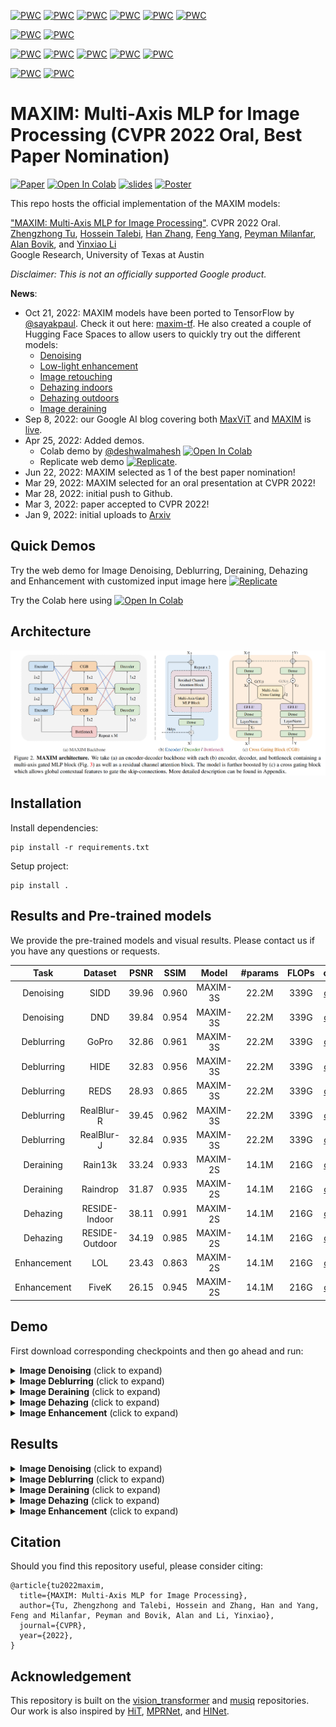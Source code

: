 [![PWC](https://img.shields.io/endpoint.svg?url=https://paperswithcode.com/badge/maxim-multi-axis-mlp-for-image-processing/deblurring-on-hide-trained-on-gopro)](https://paperswithcode.com/sota/deblurring-on-hide-trained-on-gopro?p=maxim-multi-axis-mlp-for-image-processing)
[![PWC](https://img.shields.io/endpoint.svg?url=https://paperswithcode.com/badge/maxim-multi-axis-mlp-for-image-processing/deblurring-on-gopro)](https://paperswithcode.com/sota/deblurring-on-gopro?p=maxim-multi-axis-mlp-for-image-processing)
[![PWC](https://img.shields.io/endpoint.svg?url=https://paperswithcode.com/badge/maxim-multi-axis-mlp-for-image-processing/deblurring-on-realblur-j-1)](https://paperswithcode.com/sota/deblurring-on-realblur-j-1?p=maxim-multi-axis-mlp-for-image-processing)
[![PWC](https://img.shields.io/endpoint.svg?url=https://paperswithcode.com/badge/maxim-multi-axis-mlp-for-image-processing/deblurring-on-realblur-r)](https://paperswithcode.com/sota/deblurring-on-realblur-r?p=maxim-multi-axis-mlp-for-image-processing)
[![PWC](https://img.shields.io/endpoint.svg?url=https://paperswithcode.com/badge/maxim-multi-axis-mlp-for-image-processing/deblurring-on-realblur-j-trained-on-gopro)](https://paperswithcode.com/sota/deblurring-on-realblur-j-trained-on-gopro?p=maxim-multi-axis-mlp-for-image-processing)
[![PWC](https://img.shields.io/endpoint.svg?url=https://paperswithcode.com/badge/maxim-multi-axis-mlp-for-image-processing/deblurring-on-realblur-r-trained-on-gopro)](https://paperswithcode.com/sota/deblurring-on-realblur-r-trained-on-gopro?p=maxim-multi-axis-mlp-for-image-processing)

[![PWC](https://img.shields.io/endpoint.svg?url=https://paperswithcode.com/badge/maxim-multi-axis-mlp-for-image-processing/low-light-image-enhancement-on-lol)](https://paperswithcode.com/sota/low-light-image-enhancement-on-lol?p=maxim-multi-axis-mlp-for-image-processing)
[![PWC](https://img.shields.io/endpoint.svg?url=https://paperswithcode.com/badge/maxim-multi-axis-mlp-for-image-processing/photo-retouching-on-mit-adobe-5k)](https://paperswithcode.com/sota/photo-retouching-on-mit-adobe-5k?p=maxim-multi-axis-mlp-for-image-processing)

[![PWC](https://img.shields.io/endpoint.svg?url=https://paperswithcode.com/badge/maxim-multi-axis-mlp-for-image-processing/single-image-deraining-on-rain100h)](https://paperswithcode.com/sota/single-image-deraining-on-rain100h?p=maxim-multi-axis-mlp-for-image-processing)
[![PWC](https://img.shields.io/endpoint.svg?url=https://paperswithcode.com/badge/maxim-multi-axis-mlp-for-image-processing/single-image-deraining-on-rain100l)](https://paperswithcode.com/sota/single-image-deraining-on-rain100l?p=maxim-multi-axis-mlp-for-image-processing)
[![PWC](https://img.shields.io/endpoint.svg?url=https://paperswithcode.com/badge/maxim-multi-axis-mlp-for-image-processing/single-image-deraining-on-test100)](https://paperswithcode.com/sota/single-image-deraining-on-test100?p=maxim-multi-axis-mlp-for-image-processing)
[![PWC](https://img.shields.io/endpoint.svg?url=https://paperswithcode.com/badge/maxim-multi-axis-mlp-for-image-processing/single-image-deraining-on-test2800)](https://paperswithcode.com/sota/single-image-deraining-on-test2800?p=maxim-multi-axis-mlp-for-image-processing)
[![PWC](https://img.shields.io/endpoint.svg?url=https://paperswithcode.com/badge/maxim-multi-axis-mlp-for-image-processing/single-image-deraining-on-test1200)](https://paperswithcode.com/sota/single-image-deraining-on-test1200?p=maxim-multi-axis-mlp-for-image-processing)

[![PWC](https://img.shields.io/endpoint.svg?url=https://paperswithcode.com/badge/maxim-multi-axis-mlp-for-image-processing/image-denoising-on-sidd)](https://paperswithcode.com/sota/image-denoising-on-sidd?p=maxim-multi-axis-mlp-for-image-processing)
[![PWC](https://img.shields.io/endpoint.svg?url=https://paperswithcode.com/badge/maxim-multi-axis-mlp-for-image-processing/image-denoising-on-dnd)](https://paperswithcode.com/sota/image-denoising-on-dnd?p=maxim-multi-axis-mlp-for-image-processing)

# MAXIM: Multi-Axis MLP for Image Processing (CVPR 2022 Oral, Best Paper Nomination)

[![Paper](https://img.shields.io/badge/arXiv-Paper-<COLOR>.svg)](https://arxiv.org/abs/2201.02973)
[![Open In Colab](https://colab.research.google.com/assets/colab-badge.svg)](https://colab.research.google.com/github/google-research/maxim/blob/master/colab_inference_demo.ipynb)
[![slides](https://img.shields.io/badge/Presentation-Slides-B762C1)](https://docs.google.com/presentation/d/136JtmujpH0zoKYn-zAjuVg5XQ-mwGaQi5giEvMVyOqQ/edit?usp=sharing)
[![Poster](https://img.shields.io/badge/Poster-Slide-87CEEB)](https://docs.google.com/presentation/d/1uteitiZnrhuBvdneWjye7DJEP3iyQgLThT_As8Fjtig/edit?usp=sharing)

This repo hosts the official implementation of the MAXIM models: 

["MAXIM: Multi-Axis MLP for Image Processing"](https://arxiv.org/abs/2201.02973). CVPR 2022 Oral.\
[Zhengzhong Tu](https://www.linkedin.com/in/vztu/), [Hossein Talebi](https://scholar.google.com/citations?hl=en&user=UOX9BigAAAAJ), [Han Zhang](https://sites.google.com/view/hanzhang), [Feng Yang](https://sites.google.com/view/feng-yang), [Peyman Milanfar](https://sites.google.com/view/milanfarhome/), [Alan Bovik](https://www.ece.utexas.edu/people/faculty/alan-bovik), and [Yinxiao Li](https://scholar.google.com/citations?user=kZsIU74AAAAJ&hl=en)\
Google Research, University of Texas at Austin

*Disclaimer: This is not an officially supported Google product.*

**News**:

- Oct 21, 2022: MAXIM models have been ported to TensorFlow by [@sayakpaul](https://github.com/sayakpaul). Check it out here: [maxim-tf](https://github.com/sayakpaul/maxim-tf). He also created a couple of Hugging Face Spaces to allow users to quickly try out the different models:
  * [Denoising](https://huggingface.co/spaces/sayakpaul/sidd-denoising-maxim)
  * [Low-light enhancement](https://huggingface.co/spaces/sayakpaul/lol-enhancement-maxim)
  * [Image retouching](https://huggingface.co/spaces/sayakpaul/fivek-retouching-maxim)
  * [Dehazing indoors](https://huggingface.co/spaces/sayakpaul/sots-indoor-dehazing-maxim)
  * [Dehazing outdoors](https://huggingface.co/spaces/sayakpaul/sots-outdoor-dehazing-maxim)
  * [Image deraining](https://huggingface.co/spaces/sayakpaul/rain13k-deraining-maxim)
- Sep 8, 2022: our Google AI blog covering both [MaxViT](https://arxiv.org/abs/2204.01697) and [MAXIM](https://github.com/google-research/maxim) is [live](https://ai.googleblog.com/2022/09/a-multi-axis-approach-for-vision.html).
- Apr 25, 2022: Added demos.
  - Colab demo by [@deshwalmahesh](https://github.com/deshwalmahesh) [![Open In Colab](https://colab.research.google.com/assets/colab-badge.svg)](https://colab.research.google.com/github/google-research/maxim/blob/master/colab_inference_demo.ipynb)
  - Replicate web demo [![Replicate](https://replicate.com/google-research/maxim/badge)](https://replicate.com/google-research/maxim).
- Jun 22, 2022: MAXIM selected as 1 of the best paper nomination!
- Mar 29, 2022: MAXIM selected for an oral presentation at CVPR 2022!
- Mar 28, 2022: initial push to Github.
- Mar 3, 2022: paper accepted to CVPR 2022!
- Jan 9, 2022: initial uploads to [Arxiv](https://arxiv.org/abs/2201.02973)

## Quick Demos
Try the web demo for Image Denoising, Deblurring, Deraining, Dehazing and Enhancement with customized input image here [![Replicate](https://replicate.com/google-research/maxim/badge)](https://replicate.com/google-research/maxim)

Try the Colab here using [![Open In Colab](https://colab.research.google.com/assets/colab-badge.svg)](https://colab.research.google.com/github/google-research/maxim/blob/master/colab_inference_demo.ipynb)


## Architecture

![Model overview](maxim/images/overview.png)

## Installation

Install dependencies:

```
pip install -r requirements.txt
```

Setup project:

```
pip install .
```

## Results and Pre-trained models

We provide the pre-trained models and visual results.
Please contact us if you have any questions or requests.

| Task | Dataset | PSNR | SSIM | Model | #params | FLOPs | ckpt | outputs |
|:---:|:---:|:---:|:---:| :---:|:---:|:---:|:---:|:---:|
| Denoising | SIDD | 39.96 | 0.960 | MAXIM-3S | 22.2M | 339G | [ckpt](https://console.cloud.google.com/storage/browser/gresearch/maxim/ckpt/Denoising/SIDD/) | [images](https://console.cloud.google.com/storage/browser/gresearch/maxim/results/Denoising/SIDD/) |
| Denoising | DND  | 39.84 | 0.954 | MAXIM-3S | 22.2M | 339G | [ckpt](https://console.cloud.google.com/storage/browser/gresearch/maxim/ckpt/Denoising/SIDD/) | [images](https://console.cloud.google.com/storage/browser/gresearch/maxim/results/Denoising/DND/) |
| Deblurring | GoPro | 32.86 | 0.961 | MAXIM-3S | 22.2M | 339G | [ckpt](https://console.cloud.google.com/storage/browser/gresearch/maxim/ckpt/Deblurring/GoPro) | [images](https://console.cloud.google.com/storage/browser/gresearch/maxim/results/Deblurring/GoPro/) |
| Deblurring | HIDE  | 32.83 | 0.956 | MAXIM-3S | 22.2M | 339G | [ckpt](https://console.cloud.google.com/storage/browser/gresearch/maxim/ckpt/Deblurring/GoPro) | images <!--(https://console.cloud.google.com/storage/browser/gresearch/maxim/results/Deblurring/GoPro/)--> |
| Deblurring | REDS  | 28.93 | 0.865 | MAXIM-3S | 22.2M | 339G | [ckpt](https://console.cloud.google.com/storage/browser/gresearch/maxim/ckpt/Deblurring/REDS) | images <!--(https://console.cloud.google.com/storage/browser/gresearch/maxim/results/Deblurring/REDS/)--> |
| Deblurring | RealBlur-R | 39.45 | 0.962 | MAXIM-3S | 22.2M | 339G | [ckpt](https://console.cloud.google.com/storage/browser/gresearch/maxim/ckpt/Deblurring/RealBlur_R) | [images](https://console.cloud.google.com/storage/browser/gresearch/maxim/results/Deblurring/RealBlur/) |
| Deblurring | RealBlur-J | 32.84 | 0.935 | MAXIM-3S | 22.2M | 339G | [ckpt](https://console.cloud.google.com/storage/browser/gresearch/maxim/ckpt/Deblurring/RealBlur_J) | [images](https://console.cloud.google.com/storage/browser/gresearch/maxim/results/Deblurring/RealBlur/) |
| Deraining | Rain13k | 33.24 | 0.933 | MAXIM-2S | 14.1M | 216G | [ckpt](https://console.cloud.google.com/storage/browser/gresearch/maxim/ckpt/Deraining/Rain13k) | [images](https://console.cloud.google.com/storage/browser/gresearch/maxim/results/Deraining/Rain13k/) |
| Deraining | Raindrop | 31.87 | 0.935 | MAXIM-2S | 14.1M | 216G | [ckpt](https://console.cloud.google.com/storage/browser/gresearch/maxim/ckpt/Deraining/Raindrop) | [images](https://console.cloud.google.com/storage/browser/gresearch/maxim/results/Deraining/Raindrop/) |
| Dehazing | RESIDE-Indoor | 38.11 | 0.991 | MAXIM-2S | 14.1M | 216G | [ckpt](https://console.cloud.google.com/storage/browser/gresearch/maxim/ckpt/Dehazing/SOTS-Indoor) | [images](https://console.cloud.google.com/storage/browser/gresearch/maxim/results/Dehazing/RESIDE-Indoor/) |
| Dehazing | RESIDE-Outdoor | 34.19 | 0.985 | MAXIM-2S | 14.1M | 216G | [ckpt](https://console.cloud.google.com/storage/browser/gresearch/maxim/ckpt/Dehazing/SOTS-Outdoor) | [images](https://console.cloud.google.com/storage/browser/gresearch/maxim/results/Dehazing/RESIDE-Outdoor/) |
| Enhancement | LOL | 23.43 | 0.863 | MAXIM-2S | 14.1M | 216G | [ckpt](https://console.cloud.google.com/storage/browser/gresearch/maxim/ckpt/Enhancement/LOL) | [images](https://console.cloud.google.com/storage/browser/gresearch/maxim/results/Enhancement/LOL/) |
| Enhancement | FiveK | 26.15 | 0.945 | MAXIM-2S | 14.1M  |  216G | [ckpt](https://console.cloud.google.com/storage/browser/gresearch/maxim/ckpt/Enhancement/FiveK) | [images](https://console.cloud.google.com/storage/browser/gresearch/maxim/results/Enhancement/FiveK/) |

<!-- You can also download most of the training and test datasets we used on [gcloud](https://console.cloud.google.com/storage/browser/gresearch/maxim/datasets/). -->

## Demo

First download corresponding checkpoints and then go ahead and run:

<details>
  <summary><strong>Image Denoising</strong> (click to expand) </summary>

```
python3 maxim/run_eval.py --task Denoising --ckpt_path ${SIDD_CKPT_PATH} \
  --input_dir maxim/images/Denoising --output_dir maxim/images/Results --has_target=False
```
</details>

<details>
  <summary><strong>Image Deblurring</strong> (click to expand) </summary>

```
python3 maxim/run_eval.py --task Deblurring --ckpt_path ${GOPRO_CKPT_PATH} \
  --input_dir maxim/images/Deblurring --output_dir maxim/images/Results --has_target=False
```
</details>

<details>
  <summary><strong>Image Deraining</strong> (click to expand) </summary>

Rain streak:
```
python3 maxim/run_eval.py --task Deraining --ckpt_path ${RAIN13K_CKPT_PATH} \
  --input_dir maxim/images/Deraining --output_dir maxim/images/Results --has_target=False
```

Rain drop:
```
python3 maxim/run_eval.py --task Deraining --ckpt_path ${RAINDROP_CKPT_PATH} \
  --input_dir maxim/images/Deraining --output_dir maxim/images/Results --has_target=False
```
</details>

<details>
  <summary><strong>Image Dehazing</strong> (click to expand) </summary>

Indoor:
```
python3 maxim/run_eval.py --task Dehazing --ckpt_path ${REDISE_INDOOR_CKPT_PATH} \
  --input_dir maxim/images/Dehazing --output_dir maxim/images/Results --has_target=False
```

Outdoor:
```
python3 maxim/run_eval.py --task Dehazing --ckpt_path ${REDISE_OUTDOOR_CKPT_PATH} \
  --input_dir maxim/images/Dehazing --output_dir maxim/images/Results --has_target=False
```
</details>

<details>
  <summary><strong>Image Enhancement</strong> (click to expand) </summary>

Low-light enhancement:
```
python3 maxim/run_eval.py --task Enhancement --ckpt_path ${LOL_CKPT_PATH} \
  --input_dir maxim/images/Enhancement --output_dir maxim/images/Results --has_target=False
```

Retouching:
```
python3 maxim/run_eval.py --task Enhancement --ckpt_path ${FIVEK_CKPT_PATH} \
  --input_dir maxim/images/Enhancement --output_dir maxim/images/Results --has_target=False
```
</details>

## Results

<details>
  <summary><strong>Image Denoising</strong> (click to expand) </summary>

<img src = "https://user-images.githubusercontent.com/43280278/149262475-a73668f2-9fe1-4374-8ed3-4831acca8052.png" width="400">
</details>

<details>
<summary><strong>Image Deblurring</strong> (click to expand) </summary>

<table>
  <tr>
    <td> <img src = "https://user-images.githubusercontent.com/43280278/149261823-b77e9513-b3b5-4caf-a0eb-67bf18c2f681.png" width="500"> </td>
    <td> <img src = "https://user-images.githubusercontent.com/43280278/149261858-24664c33-dc8a-47c3-b84d-ba64b1c05937.png" width="500"> </td>
  </tr>
  <tr>
    <td><p align="center"><b>Synthetic blur</b></p></td>
    <td><p align="center"><b>Realistic blur</b></p></td>
  </tr>
</table>
</details>

<details>
<summary><strong>Image Deraining</strong> (click to expand) </summary>

<table>
  <tr>
    <td> <img src = "https://user-images.githubusercontent.com/43280278/149261908-8bce72cf-b343-4bf8-8462-8be363616cfa.png" width="700"> </td>
    <td> <p align="top"> <img src = "https://user-images.githubusercontent.com/43280278/149262066-7b93538a-2ccc-4ea0-9187-ef1b54734392.png" width="400"> </td>
  </tr>
  <tr>
    <td><p align="center"><b>Rain streak</b></p></td>
    <td><p align="center"><b>Rain drop</b></p></td>
  </tr>
</table>
</details>

<details>
<summary><strong>Image Dehazing</strong> (click to expand) </summary>

<img src = "https://user-images.githubusercontent.com/43280278/149261947-22954827-ce62-44e8-974a-0aa8d94a4bd9.png"  width="250">
</details>

<details>
<summary><strong>Image Enhancement</strong> (click to expand) </summary>

<img src = "https://user-images.githubusercontent.com/43280278/149262540-77d16592-9305-4fd7-80c6-b9d30000cc29.png" width="400">
</details>

## Citation
Should you find this repository useful, please consider citing:
```
@article{tu2022maxim,
  title={MAXIM: Multi-Axis MLP for Image Processing},
  author={Tu, Zhengzhong and Talebi, Hossein and Zhang, Han and Yang, Feng and Milanfar, Peyman and Bovik, Alan and Li, Yinxiao},
  journal={CVPR},
  year={2022},
}
```

## Acknowledgement

This repository is built on the [vision_transformer](https://github.com/google-research/vision_transformer) and [musiq](https://github.com/google-research/google-research/tree/master/musiq) repositories. Our work is also inspired by [HiT](https://github.com/google-research/hit-gan), [MPRNet](https://github.com/swz30/MPRNet), and [HINet](https://github.com/megvii-model/HINet).
